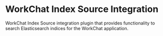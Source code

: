 # WorkChat Index Source Integration

WorkChat Index Source integration plugin that provides functionality to search Elasticsearch indices for the WorkChat application. 